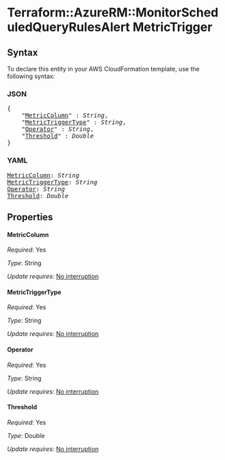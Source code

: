 # Terraform::AzureRM::MonitorScheduledQueryRulesAlert MetricTrigger

## Syntax

To declare this entity in your AWS CloudFormation template, use the following syntax:

### JSON

<pre>
{
    "<a href="#metriccolumn" title="MetricColumn">MetricColumn</a>" : <i>String</i>,
    "<a href="#metrictriggertype" title="MetricTriggerType">MetricTriggerType</a>" : <i>String</i>,
    "<a href="#operator" title="Operator">Operator</a>" : <i>String</i>,
    "<a href="#threshold" title="Threshold">Threshold</a>" : <i>Double</i>
}
</pre>

### YAML

<pre>
<a href="#metriccolumn" title="MetricColumn">MetricColumn</a>: <i>String</i>
<a href="#metrictriggertype" title="MetricTriggerType">MetricTriggerType</a>: <i>String</i>
<a href="#operator" title="Operator">Operator</a>: <i>String</i>
<a href="#threshold" title="Threshold">Threshold</a>: <i>Double</i>
</pre>

## Properties

#### MetricColumn

_Required_: Yes

_Type_: String

_Update requires_: [No interruption](https://docs.aws.amazon.com/AWSCloudFormation/latest/UserGuide/using-cfn-updating-stacks-update-behaviors.html#update-no-interrupt)

#### MetricTriggerType

_Required_: Yes

_Type_: String

_Update requires_: [No interruption](https://docs.aws.amazon.com/AWSCloudFormation/latest/UserGuide/using-cfn-updating-stacks-update-behaviors.html#update-no-interrupt)

#### Operator

_Required_: Yes

_Type_: String

_Update requires_: [No interruption](https://docs.aws.amazon.com/AWSCloudFormation/latest/UserGuide/using-cfn-updating-stacks-update-behaviors.html#update-no-interrupt)

#### Threshold

_Required_: Yes

_Type_: Double

_Update requires_: [No interruption](https://docs.aws.amazon.com/AWSCloudFormation/latest/UserGuide/using-cfn-updating-stacks-update-behaviors.html#update-no-interrupt)

